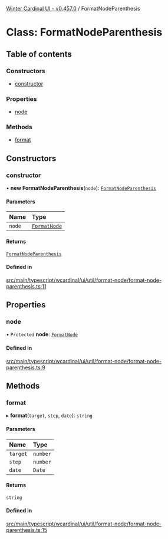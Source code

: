 [Winter Cardinal UI - v0.457.0](../index.md) / FormatNodeParenthesis

# Class: FormatNodeParenthesis

## Table of contents

### Constructors

- [constructor](FormatNodeParenthesis.md#constructor)

### Properties

- [node](FormatNodeParenthesis.md#node)

### Methods

- [format](FormatNodeParenthesis.md#format)

## Constructors

### constructor

• **new FormatNodeParenthesis**(`node`): [`FormatNodeParenthesis`](FormatNodeParenthesis.md)

#### Parameters

| Name | Type |
| :------ | :------ |
| `node` | [`FormatNode`](../interfaces/FormatNode.md) |

#### Returns

[`FormatNodeParenthesis`](FormatNodeParenthesis.md)

#### Defined in

[src/main/typescript/wcardinal/ui/util/format-node/format-node-parenthesis.ts:11](https://github.com/winter-cardinal/winter-cardinal-ui/blob/v0.457.0/src/main/typescript/wcardinal/ui/util/format-node/format-node-parenthesis.ts#L11)

## Properties

### node

• `Protected` **node**: [`FormatNode`](../interfaces/FormatNode.md)

#### Defined in

[src/main/typescript/wcardinal/ui/util/format-node/format-node-parenthesis.ts:9](https://github.com/winter-cardinal/winter-cardinal-ui/blob/v0.457.0/src/main/typescript/wcardinal/ui/util/format-node/format-node-parenthesis.ts#L9)

## Methods

### format

▸ **format**(`target`, `step`, `date`): `string`

#### Parameters

| Name | Type |
| :------ | :------ |
| `target` | `number` |
| `step` | `number` |
| `date` | `Date` |

#### Returns

`string`

#### Defined in

[src/main/typescript/wcardinal/ui/util/format-node/format-node-parenthesis.ts:15](https://github.com/winter-cardinal/winter-cardinal-ui/blob/v0.457.0/src/main/typescript/wcardinal/ui/util/format-node/format-node-parenthesis.ts#L15)
